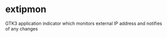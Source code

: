 # extipmon
GTK3 application indicator which monitors external IP address and notifies of any changes
